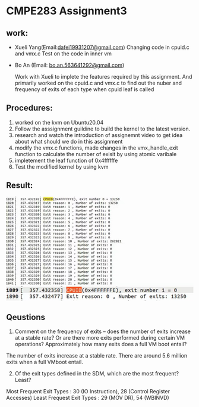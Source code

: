 # CMPE283 Assignment3

## work:
- Xueli Yang(Email:dafei19931207@gmail.com)
  Changing code in cpuid.c and vmx.c
Test on the code in inner vm

- Bo An (Email: bo.an.563641292@gmail.com)
  
  Work with Xueli to implete the features required by this assignment. And primarily worked on the cpuid.c and vmx.c to find out the nuber and frequency of exits of each type when cpuid leaf is called
  
## Procedures:
  1. worked on the kvm on Ubuntu20.04
  2. Follow the asssignment guildine to build the kernel to the latest version.
  3. research and watch the introduction of assignemnt video to get idea about what should we do in this assignment
  4. modify the vmx.c functions, made changes in the vmx_handle_exit function to calculate the number of exisit by using atomic varibale
  5. impletement the leaf function of 0x4ffffffe
  6. Test the modified kernel by using kvm

## Result:

![output1](https://github.com/dafei1993/cmpe283/blob/main/assignment3/hw3Screenshot/result1.jpg)
![output1](https://github.com/dafei1993/cmpe283/blob/main/assignment3/hw3Screenshot/result2.jpg)

## Qeustions
  1. Comment on the frequency of exits – does the number of exits increase at a stable rate? Or are there more exits performed during certain VM operations? Approximately how many exits does a full VM boot entail? 
  
  The number of exits increase at a stable rate. There are around 5.6 million exits when a full VMboot entail.
  
  2. Of the exit types defined in the SDM, which are the most frequent? Least?
 
  Most Frequent Exit Types : 30 (IO Instruction), 28 (Control Register Accesses)
  Least Frequest Exit Types : 29 (MOV DR), 54 (WBINVD)
